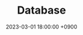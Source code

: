 ---
layout  : category
title   : Database
summary : 
date    : 2023-03-01 18:00:00 +0900
updated : 2023-03-02 20:00:00 +0900
tag     : database
toc     : true
public  : false
parent  : [[/index]]
latex   : false
---
